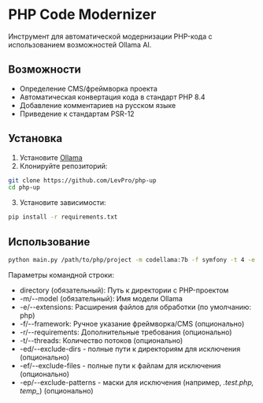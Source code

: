 # PHP Code Modernizer

Инструмент для автоматической модернизации PHP-кода с использованием возможностей Ollama AI.

## Возможности

- Определение CMS/фреймворка проекта
- Автоматическая конвертация кода в стандарт PHP 8.4
- Добавление комментариев на русском языке
- Приведение к стандартам PSR-12

## Установка

1. Установите [Ollama](https://ollama.ai/)
2. Клонируйте репозиторий:
```bash
git clone https://github.com/LevPro/php-up
cd php-up
```
3. Установите зависимости: 
```bash
pip install -r requirements.txt
```

## Использование
```bash
python main.py /path/to/php/project -m codellama:7b -f symfony -t 4 -e php phtml -ed "/full/path/vendor" "/full/path/.git" -ep "*.test.php" "temp_*"
```
Параметры командной строки:
- directory (обязательный): Путь к директории с PHP-проектом
- -m/--model (обязательный): Имя модели Ollama
- -e/--extensions: Расширения файлов для обработки (по умолчанию: php)
- -f/--framework: Ручное указание фреймворка/CMS (опционально)
- -r/--requirements: Дополнительные требования (опционально)
- -t/--threads: Количество потоков (опционально)
- -ed/--exclude-dirs - полные пути к директориям для исключения (опционально)
- -ef/--exclude-files - полные пути к файлам для исключения (опционально)
- -ep/--exclude-patterns - маски для исключения (например, *.test.php, temp_*) (опционально)